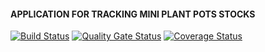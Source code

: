 #### APPLICATION FOR TRACKING MINI PLANT POTS STOCKS

[![Build Status](https://travis-ci.org/RostyslavStepanchuk/Mini-Plant-Pot.svg?branch=master)](https://travis-ci.org/RostyslavStepanchuk/Mini-Plant-Pot) [![Quality Gate Status](https://sonarcloud.io/api/project_badges/measure?project=RostyslavStepanchuk_Mini-Plant-Pot&metric=alert_status)](https://sonarcloud.io/dashboard?id=RostyslavStepanchuk_Mini-Plant-Pot) [![Coverage Status](https://coveralls.io/repos/github/RostyslavStepanchuk/Mini-Plant-Pot/badge.svg)](https://coveralls.io/github/RostyslavStepanchuk/Mini-Plant-Pot)